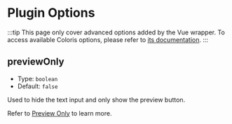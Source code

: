 # Plugin Options

:::tip
This page only cover advanced options added by the Vue wrapper.
To access available Coloris options, please refer to [its documentation](https://github.com/mdbassit/Coloris#customizing-the-color-picker).
:::

## previewOnly

- Type: `boolean`
- Default: `false`

Used to hide the text input and only show the preview button.

Refer to [Preview Only](../guide/custom-preview-only) to learn more.
